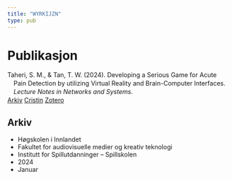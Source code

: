 ```yaml
---
title: "WYRKIJZN"
type: pub
---
```

<h1>Publikasjon</h1>
<article id="csl-bib-container-WYRKIJZN" class="csl-bib-container">
  <div class="csl-bib-body" style="line-height: 1.35; padding-left: 1em; text-indent:-1em;">
  <div class="csl-entry">Taheri, S. M., &amp; Tan, T. W. (2024). Developing a Serious Game for Acute Pain Detection by utilizing Virtual Reality and Brain-Computer Interfaces. <i>Lecture Notes in Networks and Systems</i>.</div>
</div>
  <div class="csl-bib-buttons">
    <a href="#taxonomy-article-WYRKIJZN" class="csl-bib-button">Arkiv</a>
    <a href="https://app.cristin.no/results/show.jsf?id=2225976" alt="Cristin URL" class="csl-bib-button">Cristin</a>
    <a href="http://zotero.org/groups/5402882/items/WYRKIJZN" alt="Zotero URL" class="csl-bib-button">Zotero</a>
  </div>
  <div id="csl-bib-meta-container-WYRKIJZN"></div>
</article>
<div id="csl-bib-meta-WYRKIJZN" class="csl-bib-meta">
  <article id="taxonomy-article-WYRKIJZN" class="taxonomy-article">
    <h1>Arkiv</h1>
    <ul>
      <li>Høgskolen i Innlandet</li>
      <li>Fakultet for audiovisuelle medier og kreativ teknologi</li>
      <li>Institutt for Spillutdanninger – Spillskolen</li>
      <li>2024</li>
      <li>Januar</li>
    </ul>
  </article>
</div>
